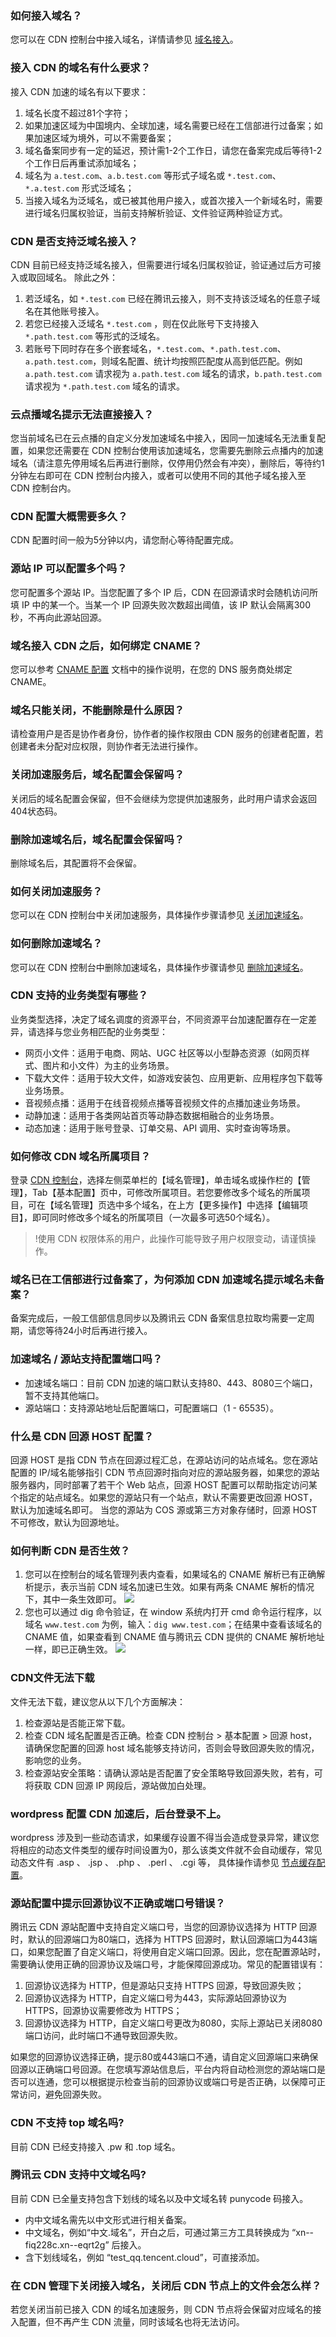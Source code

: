 [](id:q1)
### 如何接入域名？
您可以在 CDN 控制台中接入域名，详情请参见 [域名接入](https://cloud.tencent.com/document/product/228/41215)。

[](id:q2)
### 接入 CDN 的域名有什么要求？
接入 CDN 加速的域名有以下要求：
1. 域名长度不超过81个字符；
2. 如果加速区域为中国境内、全球加速，域名需要已经在工信部进行过备案；如果加速区域为境外，可以不需要备案；
3. 域名备案同步有一定的延迟，预计需1-2个工作日，请您在备案完成后等待1-2个工作日后再重试添加域名；
4. 域名为 `a.test.com`、`a.b.test.com` 等形式子域名或 `*.test.com`、`*.a.test.com` 形式泛域名；
5. 当接入域名为泛域名，或已被其他用户接入，或首次接入一个新域名时，需要进行域名归属权验证，当前支持解析验证、文件验证两种验证方式。

[](id:q3)
### CDN 是否支持泛域名接入？
CDN 目前已经支持泛域名接入，但需要进行域名归属权验证，验证通过后方可接入或取回域名。
除此之外：
1. 若泛域名，如 `*.test.com` 已经在腾讯云接入，则不支持该泛域名的任意子域名在其他账号接入。
2. 若您已经接入泛域名 `*.test.com` ，则在仅此账号下支持接入 `*.path.test.com` 等形式的泛域名。
3. 若账号下同时存在多个嵌套域名，`*.test.com`、`*.path.test.com`、`a.path.test.com`，则域名配置、统计均按照匹配度从高到低匹配。例如 `a.path.test.com` 请求视为 `a.path.test.com` 域名的请求，`b.path.test.com` 请求视为 `*.path.test.com` 域名的请求。


### 云点播域名提示无法直接接入？
您当前域名已在云点播的自定义分发加速域名中接入，因同一加速域名无法重复配置，如果您还需要在 CDN 控制台使用该加速域名，您需要先删除云点播内的加速域名（请注意先停用域名后再进行删除，仅停用仍然会有冲突），删除后，等待约1分钟左右即可在 CDN 控制台内接入，或者可以使用不同的其他子域名接入至 CDN 控制台内。

[](id:q4)
### CDN 配置大概需要多久？
CDN 配置时间一般为5分钟以内，请您耐心等待配置完成。

[](id:q5)
### 源站 IP 可以配置多个吗？
您可配置多个源站 IP。当您配置了多个 IP 后，CDN 在回源请求时会随机访问所填 IP 中的某一个。当某一个 IP 回源失败次数超出阈值，该 IP 默认会隔离300秒，不再向此源站回源。

[](id:q6)
### 域名接入 CDN 之后，如何绑定 CNAME？
您可以参考 [CNAME 配置](https://cloud.tencent.com/doc/product/228/3121) 文档中的操作说明，在您的 DNS 服务商处绑定 CNAME。

[](id:q7)
### 域名只能关闭，不能删除是什么原因？
请检查用户是否是协作者身份，协作者的操作权限由 CDN 服务的创建者配置，若创建者未分配对应权限，则协作者无法进行操作。

[](id:q8)
### 关闭加速服务后，域名配置会保留吗？
关闭后的域名配置会保留，但不会继续为您提供加速服务，此时用户请求会返回404状态码。

[](id:q9)
### 删除加速域名后，域名配置会保留吗？
删除域名后，其配置将不会保留。

[](id:q10)
### 如何关闭加速服务？
您可以在 CDN 控制台中关闭加速服务，具体操作步骤请参见 [关闭加速域名](https://cloud.tencent.com/document/product/228/41241#close)。

[](id:q11)
### 如何删除加速域名？
您可以在 CDN 控制台中删除加速域名，具体操作步骤请参见 [删除加速域名](https://cloud.tencent.com/document/product/228/41241#del)。



[](id:q13)
### CDN 支持的业务类型有哪些？
业务类型选择，决定了域名调度的资源平台，不同资源平台加速配置存在一定差异，请选择与您业务相匹配的业务类型：
- 网页小文件：适用于电商、网站、UGC 社区等以小型静态资源（如网页样式、图片和小文件）为主的业务场景。
- 下载大文件：适用于较大文件，如游戏安装包、应用更新、应用程序包下载等业务场景。
- 音视频点播：适用于在线音视频点播等音视频文件的点播加速业务场景。
- 动静加速：适用于各类网站首页等动静态数据相融合的业务场景。
- 动态加速：适用于账号登录、订单交易、API 调用、实时查询等场景。

[](id:q14)
### 如何修改 CDN 域名所属项目？

登录 [CDN 控制台](https://console.cloud.tencent.com/cdn)，选择左侧菜单栏的【域名管理】，单击域名或操作栏的【管理】，Tab【基本配置】页中，可修改所属项目。若您要修改多个域名的所属项目，可在【域名管理】页选中多个域名，在上方【更多操作】中选择【编辑项目】，即可同时修改多个域名的所属项目（一次最多可选50个域名）。

>!使用 CDN 权限体系的用户，此操作可能导致子用户权限变动，请谨慎操作。


[](id:m1)
### 域名已在工信部进行过备案了，为何添加 CDN 加速域名提示域名未备案？
备案完成后，一般工信部信息同步以及腾讯云 CDN 备案信息拉取均需要一定周期，请您等待24小时后再进行接入。

[](id:q16)
### 加速域名 / 源站支持配置端口吗？
- 加速域名端口：目前 CDN 加速的端口默认支持80、443、8080三个端口，暂不支持其他端口。
- 源站端口：支持源站地址后配置端口，可配置端口（1 - 65535）。

[](id:q17)
### 什么是 CDN 回源 HOST 配置？
回源 HOST 是指 CDN 节点在回源过程汇总，在源站访问的站点域名。您在源站配置的 IP/域名能够指引 CDN 节点回源时指向对应的源站服务器，如果您的源站服务器内，同时部署了若干个 Web 站点，回源 HOST 配置可以帮助指定访问某个指定的站点域名。如果您的源站只有一个站点，默认不需要更改回源 HOST，默认为加速域名即可。
当您的源站为 COS 源或第三方对象存储时，回源 HOST 不可修改，默认为回源地址。

[](id:q18)
### 如何判断 CDN 是否生效？

1. 您可以在控制台的域名管理列表内查看，如果域名的 CNAME 解析已有正确解析提示，表示当前 CDN 域名加速已生效。如果有两条 CNAME 解析的情况下，其中一条生效即可。
![](https://qcloudimg.tencent-cloud.cn/raw/09f714fcbe7489855ec46a67202002d8.png)
2. 您也可以通过 dig 命令验证，在 window 系统内打开 cmd 命令运行程序，以域名 `www.test.com` 为例，输入：`dig www.test.com`；在结果中查看该域名的 CNAME 值，如果查看到 CNAME 值与腾讯云 CDN 提供的 CNAME 解析地址一样，即已正确生效。
![](https://qcloudimg.tencent-cloud.cn/raw/267d10883d2427769c8bf0e56a13ea2e.png)

[](id:q19)
### CDN文件无法下载

文件无法下载，建议您从以下几个方面解决：
1. 检查源站是否能正常下载。
2. 检查 CDN 域名配置是否正确。检查 CDN 控制台 > 基本配置 > 回源 host，请确保您配置的回源 host 域名能够支持访问，否则会导致回源失败的情况，影响您的业务。
3. 检查源站安全策略：请确认源站是否配置了安全策略导致回源失败，若有，可将获取 CDN 回源 IP 网段后，源站做加白处理。

[](id:q20)
### wordpress 配置 CDN 加速后，后台登录不上。
wordpress 涉及到一些动态请求，如果缓存设置不得当会造成登录异常，建议您将相应的动态文件类型的缓存时间设置为0，那么该类文件就不会自动缓存，常见动态文件有 .asp 、 .jsp 、 .php 、 .perl 、 .cgi 等， 具体操作请参见 [节点缓存配置](https://cloud.tencent.com/document/product/228/41540)。


### 源站配置中提示回源协议不正确或端口号错误？

腾讯云 CDN 源站配置中支持自定义端口号，当您的回源协议选择为 HTTP 回源时，默认的回源端口为80端口，选择为 HTTPS 回源时，默认回源端口为443端口，如果您配置了自定义端口，将使用自定义端口回源。因此，您在配置源站时，需要确认使用正确的回源协议及端口号，才能保障回源成功。常见的配置错误有：
1. 回源协议选择为 HTTP，但是源站只支持 HTTPS 回源，导致回源失败；
2. 回源协议选择为 HTTP，自定义端口号为443，实际源站回源协议为 HTTPS，回源协议需要修改为 HTTPS；
3. 回源协议选择为 HTTP，自定义端口号更改为8080，实际上源站已关闭8080端口访问，此时端口不通导致回源失败。

如果您的回源协议选择正确，提示80或443端口不通，请自定义回源端口来确保回源以正确端口号回源。在您填写源站信息后，平台内将自动检测您的源站端口是否可以连通，您可以根据提示检查当前的回源协议或端口号是否正确，以保障可正常访问，避免回源失败。

### CDN 不支持 top 域名吗?
目前 CDN 已经支持接入 .pw 和 .top 域名。


### 腾讯云 CDN 支持中文域名吗?
目前 CDN 已全量支持包含下划线的域名以及中文域名转 punycode 码接入。
- 内中文域名需先以中文形式进行相关备案。
- 中文域名，例如“中文.域名”，开白之后，可通过第三方工具转换成为 “xn--fiq228c.xn--eqrt2g” 后接入。
- 含下划线域名，例如 “test_qq.tencent.cloud”，可直接添加。


### 在 CDN 管理下关闭接入域名，关闭后 CDN 节点上的文件会怎么样？
若您关闭当前已接入 CDN 的域名加速服务，则 CDN 节点将会保留对应域名的接入配置，但不再产生 CDN 流量，同时该域名也将无法访问。

